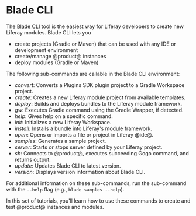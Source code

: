 # Blade CLI [](id=blade-cli)

The [Blade CLI](https://github.com/liferay/liferay-blade-cli/) tool is the
easiest way for Liferay developers to create new Liferay modules. Blade CLI lets
you

- create projects (Gradle or Maven) that can be used with any IDE or development
  environment
- create/manage @product@ instances
- deploy modules (Gradle or Maven)

The following sub-commands are callable in the Blade CLI environment:

- *convert*: Converts a Plugins SDK plugin project to a Gradle Workspace
  project.
- *create*: Creates a new Liferay module project from available templates.
- *deploy*: Builds and deploys bundles to the Liferay module framework.
- *gw*: Executes Gradle command using the Gradle Wrapper, if detected.
- *help*: Gives help on a specific command.
- *init*: Initializes a new Liferay Workspace.
- *install*: Installs a bundle into Liferay's module framework.
- *open*: Opens or imports a file or project in Liferay @ide@.
- *samples*: Generates a sample project.
- *server*: Starts or stops server defined by your Liferay project.
- *sh*: Connects to @product@, executes succeeding Gogo command, and returns
  output.
- *update*: Updates Blade CLI to latest version.
- *version*: Displays version information about Blade CLI.

<!-- TODO: New options `outputs` and `upgradeProps`. Should these be added to
list? - Cody -->

For additional information on these sub-commands, run the sub-command with the
`--help` flag (e.g., `blade samples --help`).

In this set of tutorials, you'll learn how to use these commands to create and
test @product@ instances and modules.
